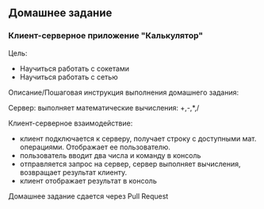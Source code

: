 ## Домашнее задание

### Клиент-серверное приложение "Калькулятор"

Цель:

- Научиться работать с сокетами
- Научиться работать с сетью

Описание/Пошаговая инструкция выполнения домашнего задания:

Сервер: выполняет математические вычисления: +,-,*,/

Клиент-серверное взаимодействие:

- клиент подключается к серверу, получает строку с доступными мат. операциями. Отображает ее пользователю.
- пользователь вводит два числа и команду в консоль
- отправляется запрос на сервер, сервер выполняет вычисления, возвращает результат клиенту.
- клиент отображает результат в консоль

Домашнее задание сдается через Pull Request
